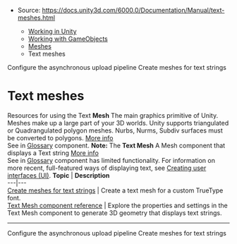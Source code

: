 * Source: https://docs.unity3d.com/6000.0/Documentation/Manual/text-meshes.html

  * [Working in Unity](https://docs.unity3d.com/6000.0/Documentation/Manual/working-in-unity.html)
  * [Working with GameObjects](https://docs.unity3d.com/6000.0/Documentation/Manual/working-with-gameobjects.html)
  * [Meshes](https://docs.unity3d.com/6000.0/Documentation/Manual/mesh.html)
  * Text meshes


[](https://docs.unity3d.com/6000.0/Documentation/Manual/configure-asynchronous-upload-pipeline.html)
Configure the asynchronous upload pipeline
[](https://docs.unity3d.com/6000.0/Documentation/Manual/create-meshes-text-strings.html)
Create meshes for text strings
# Text meshes
Resources for using the Text **Mesh** The main graphics primitive of Unity. Meshes make up a large part of your 3D worlds. Unity supports triangulated or Quadrangulated polygon meshes. Nurbs, Nurms, Subdiv surfaces must be converted to polygons. [More info](https://docs.unity3d.com/6000.0/Documentation/Manual/mesh.html)  
See in [Glossary](https://docs.unity3d.com/6000.0/Documentation/Manual/Glossary.html#Mesh) component. 
**Note:** The **Text Mesh** A Mesh component that displays a Text string [More info](https://docs.unity3d.com/6000.0/Documentation/Manual/class-TextMesh.html)  
See in [Glossary](https://docs.unity3d.com/6000.0/Documentation/Manual/Glossary.html#TextMesh) component has limited functionality. For information on more recent, full-featured ways of displaying text, see [Creating user interfaces (UI)](https://docs.unity3d.com/6000.0/Documentation/Manual/UIToolkits.html).
**Topic** | **Description**  
---|---  
[Create meshes for text strings](https://docs.unity3d.com/6000.0/Documentation/Manual/create-meshes-text-strings.html) | Create a text mesh for a custom TrueType font.  
[Text Mesh component reference](https://docs.unity3d.com/6000.0/Documentation/Manual/class-TextMesh.html) | Explore the properties and settings in the Text Mesh component to generate 3D geometry that displays text strings.  
* * *
[](https://docs.unity3d.com/6000.0/Documentation/Manual/configure-asynchronous-upload-pipeline.html)
Configure the asynchronous upload pipeline
[](https://docs.unity3d.com/6000.0/Documentation/Manual/create-meshes-text-strings.html)
Create meshes for text strings
